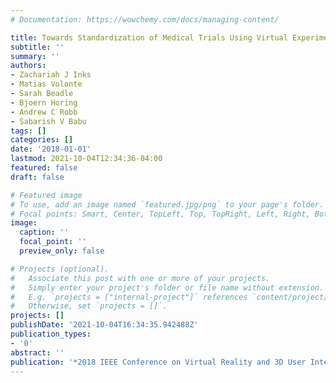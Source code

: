 ```yaml
---
# Documentation: https://wowchemy.com/docs/managing-content/

title: Towards Standardization of Medical Trials Using Virtual Experimenters
subtitle: ''
summary: ''
authors:
- Zachariah J Inks
- Matias Volonte
- Sarah Beadle
- Bjoern Horing
- Andrew C Robb
- Sabarish V Babu
tags: []
categories: []
date: '2018-01-01'
lastmod: 2021-10-04T12:34:36-04:00
featured: false
draft: false

# Featured image
# To use, add an image named `featured.jpg/png` to your page's folder.
# Focal points: Smart, Center, TopLeft, Top, TopRight, Left, Right, BottomLeft, Bottom, BottomRight.
image:
  caption: ''
  focal_point: ''
  preview_only: false

# Projects (optional).
#   Associate this post with one or more of your projects.
#   Simply enter your project's folder or file name without extension.
#   E.g. `projects = ["internal-project"]` references `content/project/deep-learning/index.md`.
#   Otherwise, set `projects = []`.
projects: []
publishDate: '2021-10-04T16:34:35.942488Z'
publication_types:
- '0'
abstract: ''
publication: '*2018 IEEE Conference on Virtual Reality and 3D User Interfaces (VR)*'
---
```

